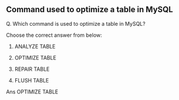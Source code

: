 ## Command used to optimize a table in MySQL

Q. Which command is used to optimize a table in MySQL?

Choose the correct answer from below:
  
  1. ANALYZE TABLE

  2. OPTIMIZE TABLE

  3. REPAIR TABLE

  4. FLUSH TABLE


Ans
OPTIMIZE TABLE
